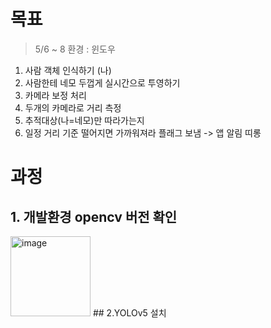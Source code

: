 # 목표
> 5/6 ~ 8
환경 : 윈도우
1. 사람 객체 인식하기 (나)
2. 사람한테 네모 두껍게 실시간으로 투영하기
3. 카메라 보정 처리
4. 두개의 카메라로 거리 측정
5. 추적대상(나=네모)만 따라가는지
6. 일정 거리 기준 떨어지면 가까워져라 플래그 보냄 -> 앱 알림 띠롱

# 과정
## 1. 개발환경 opencv 버전 확인
<img width="128" alt="image" src="https://user-images.githubusercontent.com/103157798/236609004-6d17485c-9d12-4768-80fb-1a3229907caa.png">
## 2.YOLOv5 설치
